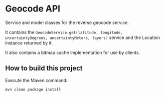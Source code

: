 # Geocode API

Service and model classes for the reverse geocode service.

It contains the `GeocodeService.get(latitude, longitude, uncertaintyDegrees, uncertaintyMeters, layers)` service and the Location instance returned by it.

It also contains a bitmap cache implementation for use by clients.

## How to build this project
Execute the Maven command:

```
mvn clean package install
```

